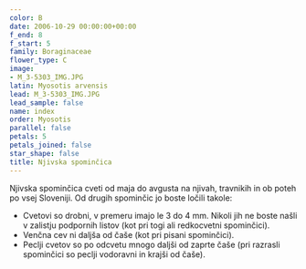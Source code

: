 ```yaml
---
color: B
date: 2006-10-29 00:00:00+00:00
f_end: 8
f_start: 5
family: Boraginaceae
flower_type: C
image:
- M_3-5303_IMG.JPG
latin: Myosotis arvensis
lead: M_3-5303_IMG.JPG
lead_sample: false
name: index
order: Myosotis
parallel: false
petals: 5
petals_joined: false
star_shape: false
title: Njivska spominčica
---
```

Njivska spominčica cveti od maja do avgusta na njivah, travnikih in ob poteh po vsej Sloveniji. Od drugih spominčic jo boste ločili takole:

-   Cvetovi so drobni, v premeru imajo le 3 do 4 mm. Nikoli jih ne boste našli v zalistju podpornih listov (kot pri togi ali redkocvetni spominčici).
-   Venčna cev ni daljša od čaše (kot pri pisani spominčici).
-   Peclji cvetov so po odcvetu mnogo daljši od zaprte čaše (pri razrasli spominčici so peclji vodoravni in krajši od čaše).
